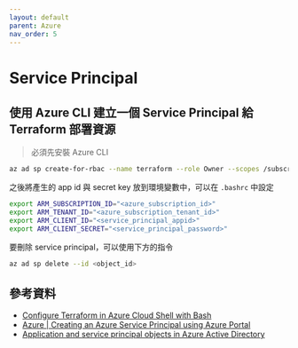 ```yaml
---
layout: default
parent: Azure
nav_order: 5
---
```


# Service Principal

## 使用 Azure CLI 建立一個 Service Principal 給 Terraform 部署資源

> 必須先安裝 Azure CLI

```bash
az ad sp create-for-rbac --name terraform --role Owner --scopes /subscriptions/<subscription_id>
```

之後將產生的 app id 與 secret key 放到環境變數中，可以在 `.bashrc` 中設定

```bash
export ARM_SUBSCRIPTION_ID="<azure_subscription_id>"
export ARM_TENANT_ID="<azure_subscription_tenant_id>"
export ARM_CLIENT_ID="<service_principal_appid>"
export ARM_CLIENT_SECRET="<service_principal_password>"
```

要刪除 service principal，可以使用下方的指令

```bash
az ad sp delete --id <object_id>
```

## 參考資料

- [Configure Terraform in Azure Cloud Shell with Bash](https://learn.microsoft.com/en-us/azure/developer/terraform/get-started-cloud-shell-bash?tabs=bash)
- [Azure | Creating an Azure Service Principal using Azure Portal](https://www.youtube.com/watch?v=Kf1Tai_BkWU)
- [Application and service principal objects in Azure Active Directory](https://learn.microsoft.com/en-us/azure/active-directory/develop/app-objects-and-service-principals)
